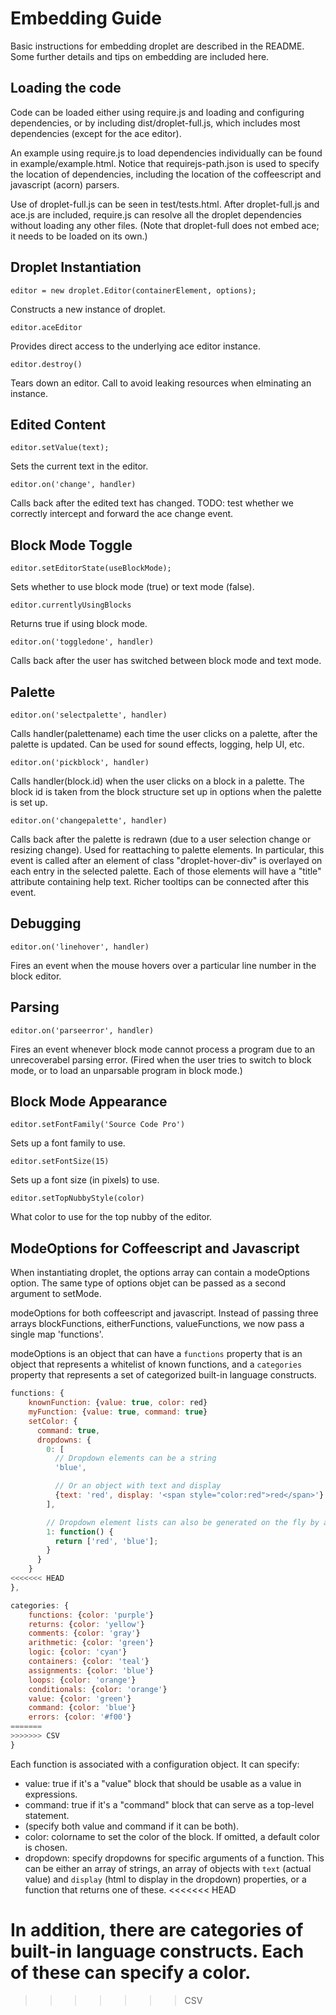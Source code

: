 Embedding Guide
===============

Basic instructions for embedding droplet are described in the README.
Some further details and tips on embedding are included here.

Loading the code
----------------

Code can be loaded either using require.js and loading and configuring
dependencies, or by including dist/droplet-full.js, which includes
most dependencies (except for the ace editor).

An example using require.js to load dependencies individually
can be found in example/example.html.  Notice that requirejs-path.json
is used to specify the location of dependencies, including the location
of the coffeescript and javascript (acorn) parsers.

Use of droplet-full.js can be seen in test/tests.html.  After droplet-full.js
and ace.js are included, require.js can resolve all the droplet dependencies
without loading any other files.  (Note that droplet-full does not embed
ace; it needs to be loaded on its own.)



Droplet Instantiation
---------------------

    editor = new droplet.Editor(containerElement, options);

Constructs a new instance of droplet.

    editor.aceEditor

Provides direct access to the underlying ace editor instance.

    editor.destroy()

Tears down an editor.  Call to avoid leaking resources when elminating
an instance.


Edited Content
--------------

    editor.setValue(text);

Sets the current text in the editor.

    editor.on('change', handler)

Calls back after the edited text has changed. TODO: test whether
we correctly intercept and forward the ace change event.


Block Mode Toggle
-----------------

    editor.setEditorState(useBlockMode);

Sets whether to use block mode (true) or text mode (false).

    editor.currentlyUsingBlocks

Returns true if using block mode.

    editor.on('toggledone', handler)

Calls back after the user has switched between block mode and text mode.


Palette
-------

    editor.on('selectpalette', handler)

Calls handler(palettename) each time the user clicks on a palette,
after the palette is updated.  Can be used for sound effects, logging,
help UI, etc.

    editor.on('pickblock', handler)

Calls handler(block.id) when the user clicks on a block in a palette.
The block id is taken from the block structure set up in options when
the palette is set up.

    editor.on('changepalette', handler)

Calls back after the palette is redrawn (due to a user selection change
or resizing change).  Used for reattaching to palette elements.  In
particular, this event is called after an element of class
"droplet-hover-div" is overlayed on each entry in the selected palette.
Each of those elements will have a "title" attribute containing help text.
Richer tooltips can be connected after this event.


Debugging
---------

    editor.on('linehover', handler)

Fires an event when the mouse hovers over a particular line
number in the block editor.

Parsing
-------

    editor.on('parseerror', handler)

Fires an event whenever block mode cannot process a program due to
an unrecoverabel parsing error.  (Fired when the user tries to switch
to block mode, or to load an unparsable program in block mode.)


Block Mode Appearance
---------------------

    editor.setFontFamily('Source Code Pro')

Sets up a font family to use.

    editor.setFontSize(15)

Sets up a font size (in pixels) to use.

    editor.setTopNubbyStyle(color)

What color to use for the top nubby of the editor.

ModeOptions for Coffeescript and Javascript
-------------------------------------------

When instantiating droplet, the options array can contain a modeOptions
option.  The same type of options objet can be passed as a second
argument to setMode.

modeOptions for both coffeescript and javascript.  Instead of passing three arrays blockFunctions, eitherFunctions, valueFunctions, we now pass a single map 'functions'.

modeOptions is an object that can have a `functions` property that
is an object that represents a whitelist of known functions, and a
`categories` property that represents a set of categorized built-in
language constructs.

```js
functions: {
    knownFunction: {value: true, color: red}
    myFunction: {value: true, command: true}
    setColor: {
      command: true,
      dropdowns: {
        0: [
          // Dropdown elements can be a string
          'blue',

          // Or an object with text and display
          {text: 'red', display: '<span style="color:red">red</span>'}
        ],

        // Dropdown element lists can also be generated on the fly by a function
        1: function() {
          return ['red', 'blue'];
        }
      }
    }
<<<<<<< HEAD
},

categories: {
    functions: {color: 'purple'}
    returns: {color: 'yellow'}
    comments: {color: 'gray'}
    arithmetic: {color: 'green'}
    logic: {color: 'cyan'}
    containers: {color: 'teal'}
    assignments: {color: 'blue'}
    loops: {color: 'orange'}
    conditionals: {color: 'orange'}
    value: {color: 'green'}
    command: {color: 'blue'}
    errors: {color: '#f00'}
=======
>>>>>>> CSV
}
```

Each function is associated with a configuration object.  It can specify:
- value: true if it's a "value" block that should be usable as a value in expressions.
- command: true if it's a "command" block that can serve as a top-level statement.
- (specify both value and command if it can be both).
- color: colorname to set the color of the block.  If omitted, a default color is chosen.
- dropdown: specify dropdowns for specific arguments of a function. This can be either an array of strings, an array of objects with `text` (actual value) and `display` (html to display in the dropdown) properties, or a function that returns one of these.
<<<<<<< HEAD

In addition, there are categories of built-in language constructs.  Each
of these can specify a color.
=======
>>>>>>> CSV
